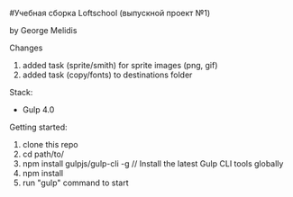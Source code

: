 #Учебная сборка Loftschool (выпускной проект №1) 

by George Melidis

Changes
1. added task (sprite/smith) for sprite images (png, gif)
2. added task (copy/fonts)  to destinations folder

Stack:
 - Gulp 4.0
 
Getting started:

1. clone this repo
2. cd path/to/
3. npm install gulpjs/gulp-cli -g  // Install the latest Gulp CLI tools globally
4. npm install
6. run "gulp" command to start
